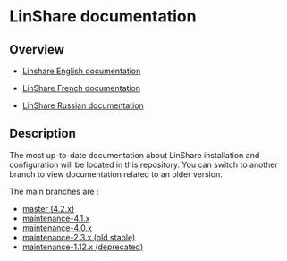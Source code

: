 # LinShare documentation

## Overview

* [Linshare English documentation](EN/README.md)

* [LinShare French documentation](FR/README.md)

* [LinShare Russian documentation](RU/README.md)

## Description

The most up-to-date documentation about LinShare installation and configuration
will be located in this repository. You can switch to another branch to view
documentation related to an older version.

The main branches are :
 * [master (4.2.x)](https://github.com/linagora/linshare/tree/master/documentation)
 * [maintenance-4.1.x](https://github.com/linagora/linshare/tree/maintenance-4.1.x/documentation)
 * [maintenance-4.0.x](https://github.com/linagora/linshare/tree/maintenance-4.0.x/documentation)
 * [maintenance-2.3.x (old stable)](https://github.com/linagora/linshare/tree/maintenance-2.3.x/documentation)
 * [maintenance-1.12.x (deprecated)](https://github.com/linagora/linshare/tree/maintenance-1.12.x/documentation)

